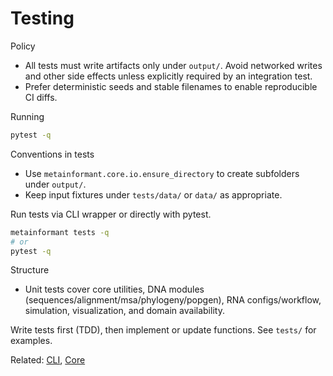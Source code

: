 # Testing

Policy

- All tests must write artifacts only under `output/`. Avoid networked writes and other side effects unless explicitly required by an integration test.
- Prefer deterministic seeds and stable filenames to enable reproducible CI diffs.

Running

```bash
pytest -q
```

Conventions in tests

- Use `metainformant.core.io.ensure_directory` to create subfolders under `output/`.
- Keep input fixtures under `tests/data/` or `data/` as appropriate.

Run tests via CLI wrapper or directly with pytest.

```bash
metainformant tests -q
# or
pytest -q
```

Structure
- Unit tests cover core utilities, DNA modules (sequences/alignment/msa/phylogeny/popgen), RNA configs/workflow, simulation, visualization, and domain availability.

Write tests first (TDD), then implement or update functions. See `tests/` for examples.

Related: [CLI](./cli.md), [Core](./core.md)


